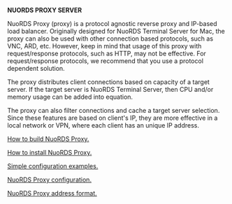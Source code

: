 **NUORDS PROXY SERVER**  
  
NuoRDS Proxy (proxy) is a protocol agnostic reverse proxy and IP-based load balancer. Originally designed for NuoRDS Terminal Server for Mac, the proxy can also be used with other connection based protocols, such as VNC, ARD, etc. However, keep in mind that usage of this proxy with request/response protocols, such as HTTP, may not be effective. For request/response protocols, we recommend that you use a protocol dependent solution.  
  
The proxy distributes client connections based on capacity of a target server. If the target server is NuoRDS Terminal Server, then CPU and/or memory usage can be added into equation.  
  
The proxy can also filter connections and cache a target server selection. Since these features are based on client's IP, they are more effective in a local network or VPN, where each client has an unique IP address.  
  
[How to build NuoRDS Proxy.](doc/BUILD.md)  
  
[How to install NuoRDS Proxy.](doc/INSTALL.md)  
  
[Simple configuration examples.](doc/EXAMPLES.md)  
  
[NuoRDS Proxy configuration.](doc/CONFIG.md)  
  
[NuoRDS Proxy address format.](doc/ADDRESS.md)  
  
